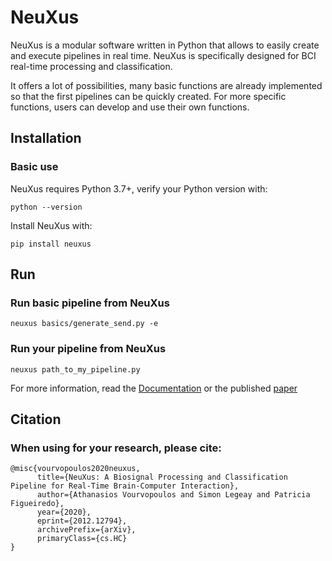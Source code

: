 # NeuXus

NeuXus is a modular software written in Python that allows to easily create and execute pipelines in real time. NeuXus is specifically designed for BCI real-time processing and classification.

It offers a lot of possibilities, many basic functions are already implemented so that the first pipelines can be quickly created. For more specific functions, users can develop and use their own functions.


## Installation

### Basic use

NeuXus requires Python 3.7+, verify your Python version with:
```
python --version
```
Install NeuXus with:
```
pip install neuxus
```

## Run

### Run basic pipeline from NeuXus

```
neuxus basics/generate_send.py -e
```

### Run your pipeline from NeuXus

```
neuxus path_to_my_pipeline.py
```

For more information, read the [Documentation](https://laseeb.github.io/NeuXus/index.html) or the published [paper](https://arxiv.org/abs/2012.12794)


## Citation
### When using for your research, please cite:
```
@misc{vourvopoulos2020neuxus,
      title={NeuXus: A Biosignal Processing and Classification Pipeline for Real-Time Brain-Computer Interaction}, 
      author={Athanasios Vourvopoulos and Simon Legeay and Patricia Figueiredo},
      year={2020},
      eprint={2012.12794},
      archivePrefix={arXiv},
      primaryClass={cs.HC}
}
```
